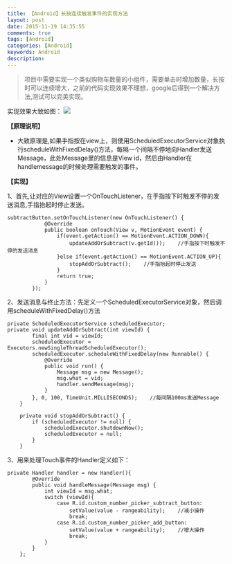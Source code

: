 ```yaml
---
title: 【Android】长按连续触发事件的实现方法
layout: post
date: 2015-11-19 14:35:55
comments: true
tags: [Android]
categories: [Android]
keywords: Android
description: 
---
```


> 项目中需要实现一个类似购物车数量的小组件，需要单击时增加数量，长按时可以连续增大，之前的代码实现效果不理想，google后得到一个解决方法,测试可以完美实现。

实现效果大致如图：
![](http://img.blog.csdn.net/20151119142521160)


**【原理说明】**

 - 大致原理是,如果手指按在view上，则使用ScheduledExecutorService对象执行scheduleWithFixedDelay()方法，每隔一个间隔不停地向Handler发送Message，此处Message里的信息是View id，然后由Handler在handlemessage的时候处理需要触发的事件。

<!--more-->



**【实现】**

1、首先,让对应的View设置一个OnTouchListener，在手指按下时触发不停的发送消息,手指抬起时停止发送。

```
subtractButton.setOnTouchListener(new OnTouchListener() {
            @Override
            public boolean onTouch(View v, MotionEvent event) {
                if(event.getAction() == MotionEvent.ACTION_DOWN){
                    updateAddOrSubtract(v.getId());    //手指按下时触发不停的发送消息
                }else if(event.getAction() == MotionEvent.ACTION_UP){
                    stopAddOrSubtract();    //手指抬起时停止发送
                }
                return true;
            }
        });
```

2、发送消息与终止方法：先定义一个ScheduledExecutorService对象，然后调用scheduleWithFixedDelay()方法

```
private ScheduledExecutorService scheduledExecutor;
private void updateAddOrSubtract(int viewId) {
        final int vid = viewId;
        scheduledExecutor = Executors.newSingleThreadScheduledExecutor();
        scheduledExecutor.scheduleWithFixedDelay(new Runnable() {
            @Override
            public void run() {
                Message msg = new Message();
                msg.what = vid;
                handler.sendMessage(msg);
            }
        }, 0, 100, TimeUnit.MILLISECONDS);    //每间隔100ms发送Message
    }

    private void stopAddOrSubtract() {
        if (scheduledExecutor != null) {
            scheduledExecutor.shutdownNow();
            scheduledExecutor = null;
        }
    }
```

3、用来处理Touch事件的Handler定义如下：
```
private Handler handler = new Handler(){
        @Override
        public void handleMessage(Message msg) {
            int viewId = msg.what;
            switch (viewId){
                case R.id.custom_number_picker_subtract_button:
                    setValue(value - rangeability);    //减小操作
                    break;
                case R.id.custom_number_picker_add_button:
                    setValue(value + rangeability);    //增大操作
                    break;
            }
        }
    };
```